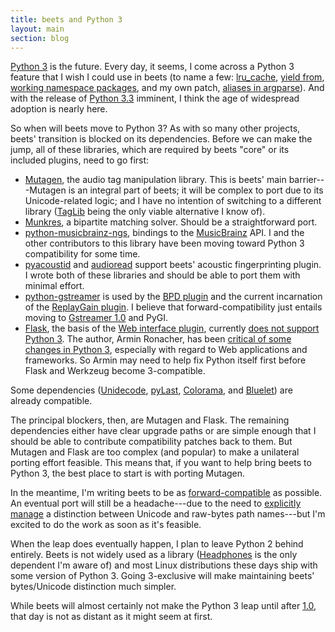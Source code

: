 ```yaml
---
title: beets and Python 3
layout: main
section: blog
---
```


[Python 3][] is the future. Every day, it seems, I come across a Python 3 feature that I wish I could use in beets (to name a few: [lru_cache][], [yield from][], [working namespace packages][], and my own patch, [aliases in argparse][argparse aliases]). And with the release of [Python 3.3][3.3] imminent, I think the age of widespread adoption is nearly here.

[working namespace packages]: http://www.python.org/dev/peps/pep-0420/
[argparse aliases]: http://docs.python.org/dev/library/argparse.html#sub-commands
[yield from]: http://www.python.org/dev/peps/pep-0380/
[lru_cache]: http://docs.python.org/dev/library/functools.html#functools.lru_cache
[Python 3]: http://docs.python.org/dev/
[3.3]: http://docs.python.org/dev/whatsnew/3.3.html

So when will beets move to Python 3? As with so many other projects, beets' transition is blocked on its dependencies. Before we can make the jump, all of these libraries, which are required by beets "core" or its included plugins, need to go first:

* [Mutagen][], the audio tag manipulation library. This is beets' main barrier---Mutagen is an integral part of beets; it will be complex to port due to its Unicode-related logic; and I have no intention of switching to a different library ([TagLib][] being the only viable alternative I know of).
* [Munkres][], a bipartite matching solver. Should be a straightforward port.
* [python-musicbrainz-ngs][], bindings to the [MusicBrainz][] API. I and the other contributors to this library have been moving toward Python 3 compatibility for some time.
* [pyacoustid][] and [audioread][] support beets' acoustic fingerprinting plugin. I wrote both of these libraries and should be able to port them with minimal effort.
* [python-gstreamer][pygst] is used by the [BPD plugin][bpd] and the current incarnation of the [ReplayGain plugin][rg]. I believe that forward-compatibility just entails moving to [Gstreamer 1.0][] and PyGI.
* [Flask][], the basis of the [Web interface plugin][web], currently [does not support Python 3][flask3]. The author, Armin Ronacher, has been [critical of some changes in Python 3][armin], especially with regard to Web applications and frameworks. So Armin may need to help fix Python itself first before Flask and Werkzeug become 3-compatible.

Some dependencies ([Unidecode][], [pyLast][], [Colorama][], and [Bluelet][]) are already compatible.

[Bluelet]: https://github.com/sampsyo/bluelet
[colorama]: http://pypi.python.org/pypi/colorama
[Gstreamer 1.0]: https://wiki.ubuntu.com/Novacut/GStreamer1.0
[TagLib]: http://taglib.github.com
[Unidecode]: http://pypi.python.org/pypi/Unidecode/
[pyLast]: http://code.google.com/p/pylast/
[MusicBrainz]: http://musicbrainz.org
[python-musicbrainz-ngs]: https://github.com/alastair/python-musicbrainz-ngs
[Mutagen]: http://code.google.com/p/mutagen/
[Munkres]: http://software.clapper.org/munkres/
[Flask]: http://flask.pocoo.org/
[flask3]: http://flask.pocoo.org/docs/advanced_foreword/?highlight=python#the-status-of-python-3
[web]: http://beets.readthedocs.org/en/1.0b15/plugins/web.html
[rg]: http://beets.readthedocs.org/en/1.0b15/plugins/replaygain.html
[bpd]: http://beets.readthedocs.org/en/1.0b15/plugins/bpd.html
[pyacoustid]: https://github.com/sampsyo/pyacoustid
[audioread]: https://github.com/sampsyo/audioread
[pygst]: http://gstreamer.freedesktop.org/modules/gst-python.html
[armin]: http://lucumr.pocoo.org/2011/12/7/thoughts-on-python3/

The principal blockers, then, are Mutagen and Flask. The remaining dependencies either have clear upgrade paths or are simple enough that I should be able to contribute compatibility patches back to them. But Mutagen and Flask are too complex (and popular) to make a unilateral porting effort feasible. This means that, if you want to help bring beets to Python 3, the best place to start is with porting Mutagen.

In the meantime, I'm writing beets to be as [forward-compatible][fwdc] as possible. An eventual port will still be a headache---due to the need to [explicitly manage][convention] a distinction between Unicode and raw-bytes path names---but I'm excited to do the work as soon as it's feasible.

When the leap does eventually happen, I plan to leave Python 2 behind entirely. Beets is not widely used as a library ([Headphones][] is the only dependent I'm aware of) and most Linux distributions these days ship with some version of Python 3. Going 3-exclusive will make maintaining beets' bytes/Unicode distinction much simpler.

While beets will almost certainly not make the Python 3 leap until after [1.0][], that day is not as distant as it might seem at first.

[1.0]: {{site.url}}/blog/one-point-oh.html
[Headphones]: https://github.com/rembo10/headphones/
[convention]: https://github.com/sampsyo/beets/wiki/Hacking
[fwdc]: https://github.com/sampsyo/beets/wiki/Python3
